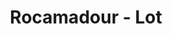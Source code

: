 ---
guid: "0573c74433bf"
title: "Rocamadour - Lot"
latitude: "44.799366"
longitude: "1.616278"
youtubeId: "-HDXn16rvvs" 
---